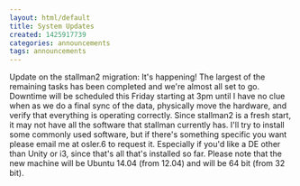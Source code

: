 ```yaml
---
layout: html/default
title: System Updates
created: 1425917739
categories: announcements
tags: announcements
---
```

Update on the stallman2 migration: It's happening! The largest of the remaining tasks has been completed and we're almost all set to go. Downtime will be scheduled this Friday starting at 3pm until I have no clue when as we do a final sync of the data, physically move the hardware, and verify that everything is operating correctly. Since stallman2 is a fresh start, it may not have all the software that stallman currently has. I'll try to install some commonly used software, but if there's something specific you want please email me at osler.6 to request it. Especially if you'd like a DE other than Unity or i3, since that's all that's installed so far. Please note that the new machine will be Ubuntu 14.04 (from 12.04) and will be 64 bit (from 32 bit).
